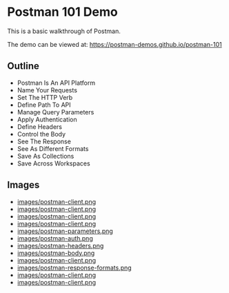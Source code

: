 # Postman 101 Demo
This is a basic walkthrough of Postman.

The demo can be viewed at: https://postman-demos.github.io/postman-101

## Outline
- Postman Is An API Platform
- Name Your Requests
- Set The HTTP Verb
- Define Path To API
- Manage Query Parameters
- Apply Authentication
- Define Headers
- Control the Body
- See The Response
- See As Different Formats
- Save As Collections
- Save Across Workspaces

## Images
- [images/postman-client.png](https://github.com/postman-demos/build-and-design-apis/tree/master/images/postman-client.png)
- [images/postman-client.png](https://github.com/postman-demos/build-and-design-apis/tree/master/images/postman-client.png)
- [images/postman-client.png](https://github.com/postman-demos/build-and-design-apis/tree/master/images/postman-client.png)
- [images/postman-client.png](https://github.com/postman-demos/build-and-design-apis/tree/master/images/postman-client.png)
- [images/postman-parameters.png](https://github.com/postman-demos/build-and-design-apis/tree/master/images/postman-parameters.png)
- [images/postman-auth.png](https://github.com/postman-demos/build-and-design-apis/tree/master/images/postman-auth.png)
- [images/postman-headers.png](https://github.com/postman-demos/build-and-design-apis/tree/master/images/postman-headers.png)
- [images/postman-body.png](https://github.com/postman-demos/build-and-design-apis/tree/master/images/postman-body.png)
- [images/postman-client.png](https://github.com/postman-demos/build-and-design-apis/tree/master/images/postman-client.png)
- [images/postman-response-formats.png](https://github.com/postman-demos/build-and-design-apis/tree/master/images/postman-response-formats.png)
- [images/postman-client.png](https://github.com/postman-demos/build-and-design-apis/tree/master/images/postman-client.png)
- [images/postman-client.png](https://github.com/postman-demos/build-and-design-apis/tree/master/images/postman-client.png)
